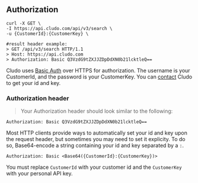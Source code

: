 ## Authorization

```shell
curl -X GET \
-I https://api.cludo.com/api/v3/search \
-u {CustomerId}:{CustomerKey} \

#result header example:
> GET /api/v3/search HTTP/1.1
> Host: https://api.cludo.com
> Authorization: Basic Q3VzdG9tZXJJZDpDdXN0b21lcktleQ==
```

Cludo uses [Basic Auth](http://en.wikipedia.org/wiki/Basic_access_authentication) over HTTPS for authorization. The username is your CustomerId, and the password is your CustomerKey. You can [contact](https://www.cludo.com/en/contact-us/) Cludo to get your id and key.





### Authorization header

> Your Authorization header should look similar to the following:

```
Authorization: Basic Q3VzdG9tZXJJZDpDdXN0b21lcktleQ==
```

Most HTTP clients provide ways to automatically set your id and key upon the request header, but sometimes you may need to set it explicity. To do so, Base64-encode a string containing your id and key separated by a `:`.

`Authorization: Basic <Base64({CustomerId}:{CustomerKey})>`

<aside class="notice">
You must replace <code>CustomerId</code> with your customer id and the <code>CustomerKey</code> with your personal API key.
</aside>
